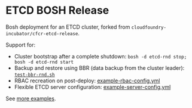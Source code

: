 # ETCD BOSH Release

Bosh deployment for an ETCD cluster, forked from `cloudfoundry-incubator/cfcr-etcd-release`.

Support for:
- Cluster bootstrap after a complete shutdown: `bosh -d etcd-rnd stop; bosh -d etcd-rnd start`
- Backup and restore using BBR (data backup from the cluster leader): [`test-bbr-rnd.sh`](example/test-bbr-rnd.sh) 
- RBAC recreation on post-deploy: [example-rbac-config.yml](example/manifests/ops/example-rbac-config.yml) 
- Flexible ETCD server configuration: [example-server-config.yml](example/manifests/ops/example-server-config.yml)

See [more examples](example).

